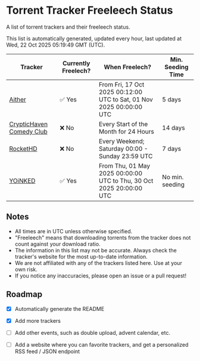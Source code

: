 
# Torrent Tracker Freeleech Status

A list of torrent trackers and their freeleech status.

This list is automatically generated, updated every hour, last updated at Wed, 22 Oct 2025 05:19:49 GMT (UTC).

| Tracker | Currently Freelech? | When Freelech? | Min. Seeding Time |
|---------|---------------------|----------------|-------------------|
| [Aither](https://aither.cc) | ✅ Yes | From Fri, 17 Oct 2025 00:12:00 UTC to Sat, 01 Nov 2025 00:00:00 UTC | 5 days |
| [CrypticHaven Comedy Club](https://cryptichaven.org) | ❌ No | Every Start of the Month for 24 Hours | 14 days |
| [RocketHD](https://rocket-hd.cc) | ❌ No | Every Weekend; Saturday 00:00 - Sunday 23:59 UTC | 7 days |
| [YOiNKED](https://yoinked.org) | ✅ Yes | From Thu, 01 May 2025 00:00:00 UTC to Thu, 30 Oct 2025 20:00:00 UTC | No min. seeding |

## Notes

- All times are in UTC unless otherwise specified.
- "Freeleech" means that downloading torrents from the tracker does not count against your download ratio.
- The information in this list may not be accurate. Always check the tracker's website for the most up-to-date information.
- We are not affiliated with any of the trackers listed here. Use at your own risk.
- If you notice any inaccuracies, please open an issue or a pull request!

## Roadmap

- [x] Automatically generate the README
- [x] Add more trackers
- [ ] Add other events, such as double upload, advent calendar, etc.
- [ ] Add a website where you can favorite trackers, and get a personalized RSS feed / JSON endpoint


